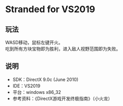 # Stranded for VS2019



## 玩法
WASD移动，鼠标左键开火。<br>
吃到所有方块宝物即为胜利，进入敌人视野范围即为失败。<br>

## 说明
 * SDK：DirectX 9.0c (June 2010)<br>
 * IDE：VS2019<br>
 * 平台：windows x86_32<br>
 * 参考资料：《DirectX游戏开发终极指南》（小火龙）<br>